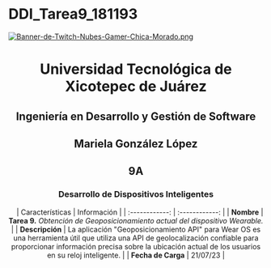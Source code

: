 # DDI_Tarea9_181193

[![Banner-de-Twitch-Nubes-Gamer-Chica-Morado.png](https://i.postimg.cc/15q3LFXF/Banner-de-Twitch-Nubes-Gamer-Chica-Morado.png)](https://postimg.cc/MvzwBvyZ)

<div align="center">
  
# Universidad Tecnológica de Xicotepec de Juárez


## Ingeniería en Desarrollo y Gestión de Software
## Mariela González López
## 9A
### Desarrollo de Dispositivos Inteligentes

&nbsp;
&nbsp;
|  Características |  Información |
| :------------: | :------------: |
| **Nombre**  |  **Tarea 9.** *Obtención de Geoposicionamiento actual del dispositivo Wearable.* |
| **Descripción**  | La aplicación "Geoposicionamiento API" para Wear OS es una herramienta útil que utiliza una API de geolocalización confiable para proporcionar información precisa sobre la ubicación actual de los usuarios en su reloj inteligente.  |
|  **Fecha de Carga** | 21/07/23  |
